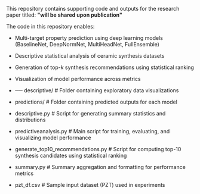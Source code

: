 This repository contains supporting code and outputs for the research paper titled:
**"will be shared upon publication"**

The code in this repository enables:

- Multi-target property prediction using deep learning models (BaselineNet, DeepNormNet, MultiHeadNet, FullEnsemble)
- Descriptive statistical analysis of ceramic synthesis datasets
- Generation of top-$k$ synthesis recommendations using statistical ranking
- Visualization of model performance across metrics

- ── descriptive/ # Folder containing exploratory data visualizations
-  predictions/ # Folder containing predicted outputs for each model
-  descriptive.py # Script for generating summary statistics and distributions
-  predictiveanalysis.py # Main script for training, evaluating, and visualizing model performance
-  generate_top10_recommendations.py # Script for computing top-10 synthesis candidates using statistical ranking
-   summary.py # Summary aggregation and formatting for performance metrics
-   pzt_df.csv # Sample input dataset (PZT) used in experiments
